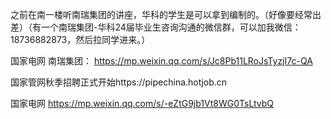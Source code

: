 之前在南一楼听南瑞集团的讲座，华科的学生是可以拿到编制的。（好像要经常出差）（有一个南瑞集团-华科24届毕业生咨询沟通的微信群，可以加我微信：18736882873，然后拉同学进来。）


国家电网 南瑞集团： https://mp.weixin.qq.com/s/Jc8Pb11LRoJsTyzjI7c-QA

国家管网秋季招聘正式开始https://pipechina.hotjob.cn

国家电网  https://mp.weixin.qq.com/s/-eZtG9jb1Vt8WG0TsLtvbQ












